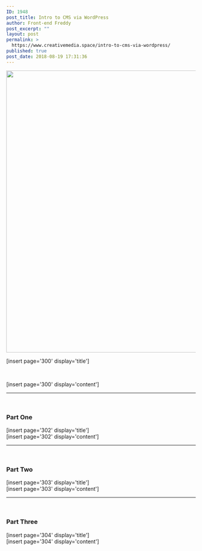 ```yaml
---
ID: 1948
post_title: Intro to CMS via WordPress
author: Front-end Freddy
post_excerpt: ""
layout: post
permalink: >
  https://www.creativemedia.space/intro-to-cms-via-wordpress/
published: true
post_date: 2018-08-19 17:31:36
---
```

<img src="https://www.creativemedia.space/wp-content/uploads/2018/08/wordpress-featured.gif" alt="" width="1500" height="750" class="aligncenter size-full wp-image-1949" />
<p>[insert page='300' display='title']</p>
<p>&nbsp;</p>
<p>[insert page='300' display='content']</p>
<hr>
<p>&nbsp;</p>
<h3>Part One</h3>
<p>[insert page='302' display='title']<br>[insert page='302' display='content']</p>
<hr>
<p>&nbsp;</p>
<h3>Part Two</h3>
<p>[insert page='303' display='title']<br>[insert page='303' display='content']</p>
<hr>
<p>&nbsp;</p>
<h3>Part Three</h3>
<p>[insert page='304' display='title']<br>[insert page='304' display='content']</p>